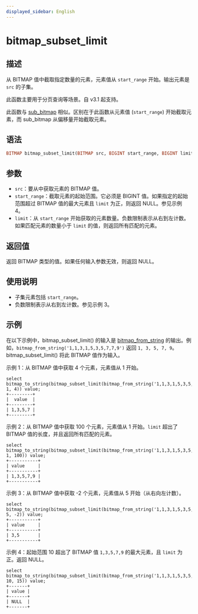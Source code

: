 ```yaml
---
displayed_sidebar: English
---
```


# bitmap_subset_limit

## 描述

从 BITMAP 值中截取指定数量的元素，元素值从 `start_range` 开始。输出元素是 `src` 的子集。

此函数主要用于分页查询等场景。自 v3.1 起支持。

此函数与 [sub_bitmap](./sub_bitmap.md) 相似。区别在于此函数从元素值 (`start_range`) 开始截取元素，而 sub_bitmap 从偏移量开始截取元素。

## 语法

```Haskell
BITMAP bitmap_subset_limit(BITMAP src, BIGINT start_range, BIGINT limit)
```

## 参数

- `src`：要从中获取元素的 BITMAP 值。
- `start_range`：截取元素的起始范围。它必须是 BIGINT 值。如果指定的起始范围超过 BITMAP 值的最大元素且 `limit` 为正，则返回 NULL。参见示例 4。
- `limit`：从 `start_range` 开始获取的元素数量。负数限制表示从右到左计数。如果匹配元素的数量小于 `limit` 的值，则返回所有匹配的元素。

## 返回值

返回 BITMAP 类型的值。如果任何输入参数无效，则返回 NULL。

## 使用说明

- 子集元素包括 `start_range`。
- 负数限制表示从右到左计数。参见示例 3。

## 示例

在以下示例中，bitmap_subset_limit() 的输入是 [bitmap_from_string](./bitmap_from_string.md) 的输出。例如，`bitmap_from_string('1,1,3,1,5,3,5,7,7,9')` 返回 `1, 3, 5, 7, 9`。bitmap_subset_limit() 将此 BITMAP 值作为输入。

示例 1：从 BITMAP 值中获取 4 个元素，元素值从 1 开始。

```Plaintext
select bitmap_to_string(bitmap_subset_limit(bitmap_from_string('1,1,3,1,5,3,5,7,7,9'), 1, 4)) value;
+---------+
|  value  |
+---------+
| 1,3,5,7 |
+---------+
```

示例 2：从 BITMAP 值中获取 100 个元素，元素值从 1 开始。`limit` 超出了 BITMAP 值的长度，并且返回所有匹配的元素。

```Plaintext
select bitmap_to_string(bitmap_subset_limit(bitmap_from_string('1,1,3,1,5,3,5,7,7,9'), 1, 100)) value;
+-----------+
| value     |
+-----------+
| 1,3,5,7,9 |
+-----------+
```

示例 3：从 BITMAP 值中获取 -2 个元素，元素值从 5 开始（从右向左计数）。

```Plaintext
select bitmap_to_string(bitmap_subset_limit(bitmap_from_string('1,1,3,1,5,3,5,7,7,9'), 5, -2)) value;
+-----------+
| value     |
+-----------+
| 3,5       |
+-----------+
```

示例 4：起始范围 10 超出了 BITMAP 值 `1,3,5,7,9` 的最大元素，且 `limit` 为正。返回 NULL。

```Plain
select bitmap_to_string(bitmap_subset_limit(bitmap_from_string('1,1,3,1,5,3,5,7,7,9'), 10, 15)) value;
+-------+
| value |
+-------+
| NULL  |
+-------+
```